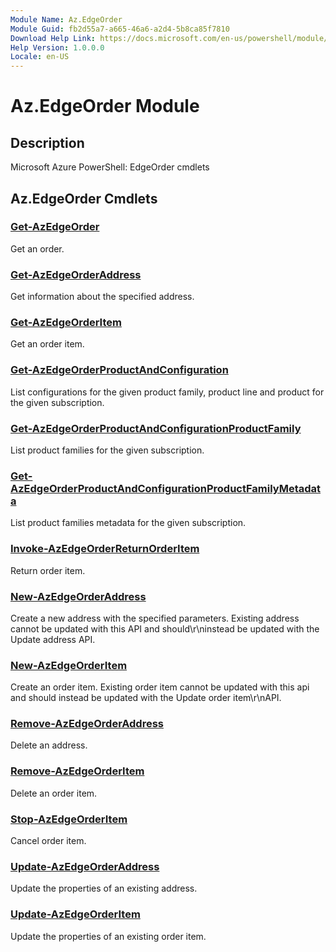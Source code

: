 ```yaml
---
Module Name: Az.EdgeOrder
Module Guid: fb2d55a7-a665-46a6-a2d4-5b8ca85f7810
Download Help Link: https://docs.microsoft.com/en-us/powershell/module/az.edgeorder
Help Version: 1.0.0.0
Locale: en-US
---
```


# Az.EdgeOrder Module
## Description
Microsoft Azure PowerShell: EdgeOrder cmdlets

## Az.EdgeOrder Cmdlets
### [Get-AzEdgeOrder](Get-AzEdgeOrder.md)
Get an order.

### [Get-AzEdgeOrderAddress](Get-AzEdgeOrderAddress.md)
Get information about the specified address.

### [Get-AzEdgeOrderItem](Get-AzEdgeOrderItem.md)
Get an order item.

### [Get-AzEdgeOrderProductAndConfiguration](Get-AzEdgeOrderProductAndConfiguration.md)
List configurations for the given product family, product line and product for the given subscription.

### [Get-AzEdgeOrderProductAndConfigurationProductFamily](Get-AzEdgeOrderProductAndConfigurationProductFamily.md)
List product families for the given subscription.

### [Get-AzEdgeOrderProductAndConfigurationProductFamilyMetadata](Get-AzEdgeOrderProductAndConfigurationProductFamilyMetadata.md)
List product families metadata for the given subscription.

### [Invoke-AzEdgeOrderReturnOrderItem](Invoke-AzEdgeOrderReturnOrderItem.md)
Return order item.

### [New-AzEdgeOrderAddress](New-AzEdgeOrderAddress.md)
Create a new address with the specified parameters.
Existing address cannot be updated with this API and should\r\ninstead be updated with the Update address API.

### [New-AzEdgeOrderItem](New-AzEdgeOrderItem.md)
Create an order item.
Existing order item cannot be updated with this api and should instead be updated with the Update order item\r\nAPI.

### [Remove-AzEdgeOrderAddress](Remove-AzEdgeOrderAddress.md)
Delete an address.

### [Remove-AzEdgeOrderItem](Remove-AzEdgeOrderItem.md)
Delete an order item.

### [Stop-AzEdgeOrderItem](Stop-AzEdgeOrderItem.md)
Cancel order item.

### [Update-AzEdgeOrderAddress](Update-AzEdgeOrderAddress.md)
Update the properties of an existing address.

### [Update-AzEdgeOrderItem](Update-AzEdgeOrderItem.md)
Update the properties of an existing order item.

